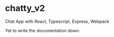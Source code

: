 # chatty_v2
 Chat App with React, Typescript, Express, Webpack

 Yet to write the documentation down. 
